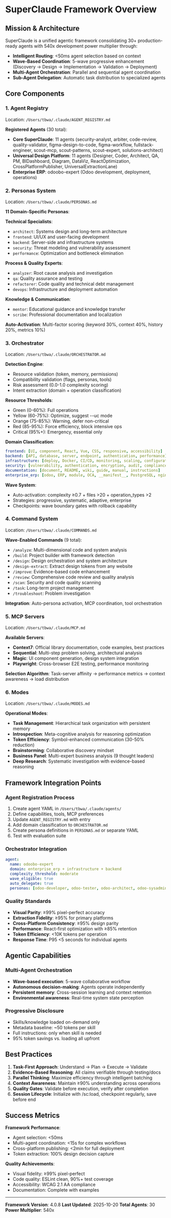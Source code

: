 # SuperClaude Framework Overview

## Mission & Architecture

SuperClaude is a unified agentic framework consolidating 30+ production-ready agents with 540x development power multiplier through:

- **Intelligent Routing**: <50ms agent selection based on context
- **Wave-Based Coordination**: 5-wave progressive enhancement (Discovery → Design → Implementation → Validation → Deployment)
- **Multi-Agent Orchestration**: Parallel and sequential agent coordination
- **Sub-Agent Delegation**: Automatic task distribution to specialized agents

## Core Components

### 1. Agent Registry

Location: `/Users/tbwa/.claude/AGENT_REGISTRY.md`

**Registered Agents** (30 total):

- **Core SuperClaude**: 11 agents (security-analyst, arbiter, code-review, quality-validator, figma-design-to-code, figma-workflow, fullstack-engineer, scout-mcp, scout-patterns, scout-expert, solutions-architect)
- **Universal Design Platform**: 11 agents (Designer, Coder, Architect, QA, PM, BIDashboard, Diagram, DataViz, ReactOptimization, CrossPlatformPublisher, UniversalExtractionLane)
- **Enterprise ERP**: odoobo-expert (Odoo development, deployment, operations)

### 2. Personas System

Location: `/Users/tbwa/.claude/PERSONAS.md`

**11 Domain-Specific Personas**:

**Technical Specialists**:

- `architect`: Systems design and long-term architecture
- `frontend`: UI/UX and user-facing development
- `backend`: Server-side and infrastructure systems
- `security`: Threat modeling and vulnerability assessment
- `performance`: Optimization and bottleneck elimination

**Process & Quality Experts**:

- `analyzer`: Root cause analysis and investigation
- `qa`: Quality assurance and testing
- `refactorer`: Code quality and technical debt management
- `devops`: Infrastructure and deployment automation

**Knowledge & Communication**:

- `mentor`: Educational guidance and knowledge transfer
- `scribe`: Professional documentation and localization

**Auto-Activation**: Multi-factor scoring (keyword 30%, context 40%, history 20%, metrics 10%)

### 3. Orchestrator

Location: `/Users/tbwa/.claude/ORCHESTRATOR.md`

**Detection Engine**:

- Resource validation (token, memory, permissions)
- Compatibility validation (flags, personas, tools)
- Risk assessment (0.0-1.0 complexity scoring)
- Intent extraction (domain + operation classification)

**Resource Thresholds**:

- Green (0-60%): Full operations
- Yellow (60-75%): Optimize, suggest --uc mode
- Orange (75-85%): Warning, defer non-critical
- Red (85-95%): Force efficiency, block intensive ops
- Critical (95%+): Emergency, essential only

**Domain Classification**:

```yaml
frontend: [UI, component, React, Vue, CSS, responsive, accessibility]
backend: [API, database, server, endpoint, authentication, performance]
infrastructure: [deploy, Docker, CI/CD, monitoring, scaling, configuration]
security: [vulnerability, authentication, encryption, audit, compliance]
documentation: [document, README, wiki, guide, manual, instructions]
enterprise_erp: [odoo, ERP, module, OCA, __manifest__, PostgreSQL, nginx]
```

**Wave System**:

- Auto-activation: complexity ≥0.7 + files >20 + operation_types >2
- Strategies: progressive, systematic, adaptive, enterprise
- Checkpoints: wave boundary gates with rollback capability

### 4. Command System

Location: `/Users/tbwa/.claude/COMMANDS.md`

**Wave-Enabled Commands** (9 total):

- `/analyze`: Multi-dimensional code and system analysis
- `/build`: Project builder with framework detection
- `/design`: Design orchestration and system architecture
- `/design-extract`: Extract design tokens from any website
- `/improve`: Evidence-based code enhancement
- `/review`: Comprehensive code review and quality analysis
- `/scan`: Security and code quality scanning
- `/task`: Long-term project management
- `/troubleshoot`: Problem investigation

**Integration**: Auto-persona activation, MCP coordination, tool orchestration

### 5. MCP Servers

Location: `/Users/tbwa/.claude/MCP.md`

**Available Servers**:

- **Context7**: Official library documentation, code examples, best practices
- **Sequential**: Multi-step problem solving, architectural analysis
- **Magic**: UI component generation, design system integration
- **Playwright**: Cross-browser E2E testing, performance monitoring

**Selection Algorithm**: Task-server affinity → performance metrics → context awareness → load distribution

### 6. Modes

Location: `/Users/tbwa/.claude/MODES.md`

**Operational Modes**:

- **Task Management**: Hierarchical task organization with persistent memory
- **Introspection**: Meta-cognitive analysis for reasoning optimization
- **Token Efficiency**: Symbol-enhanced communication (30-50% reduction)
- **Brainstorming**: Collaborative discovery mindset
- **Business Panel**: Multi-expert business analysis (9 thought leaders)
- **Deep Research**: Systematic investigation with evidence-based reasoning

## Framework Integration Points

### Agent Registration Process

1. Create agent YAML in `/Users/tbwa/.claude/agents/`
2. Define capabilities, tools, MCP preferences
3. Update `AGENT_REGISTRY.md` with entry
4. Add domain classification to `ORCHESTRATOR.md`
5. Create persona definitions in `PERSONAS.md` or separate YAML
6. Test with evaluation suite

### Orchestrator Integration

```yaml
agent:
  name: odoobo-expert
  domain: enterprise_erp + infrastructure + backend
  complexity_threshold: moderate
  wave_eligible: true
  auto_delegate: true
  personas: [odoo-developer, odoo-tester, odoo-architect, odoo-sysadmin, odoo-devops]
```

### Quality Standards

- **Visual Parity**: ≥99% pixel-perfect accuracy
- **Extraction Fidelity**: ≥95% for primary platforms
- **Cross-Platform Consistency**: ≥95% design parity
- **Performance**: React-first optimization with ≥85% retention
- **Token Efficiency**: <10K tokens per operation
- **Response Time**: P95 <5 seconds for individual agents

## Agentic Capabilities

### Multi-Agent Orchestration

- **Wave-based execution**: 5-wave collaborative workflow
- **Autonomous decision-making**: Agents operate independently
- **Persistent memory**: Cross-session learning and context retention
- **Environmental awareness**: Real-time system state perception

### Progressive Disclosure

- Skills/knowledge loaded on-demand only
- Metadata baseline: ~50 tokens per skill
- Full instructions: only when skill is needed
- 95% token savings vs. loading all upfront

## Best Practices

1. **Task-First Approach**: Understand → Plan → Execute → Validate
2. **Evidence-Based Reasoning**: All claims verifiable through testing/docs
3. **Parallel Thinking**: Maximize efficiency through intelligent batching
4. **Context Awareness**: Maintain ≥90% understanding across operations
5. **Quality Gates**: Validate before execution, verify after completion
6. **Session Lifecycle**: Initialize with /sc:load, checkpoint regularly, save before end

## Success Metrics

**Framework Performance**:

- Agent selection: <50ms
- Multi-agent coordination: <15s for complex workflows
- Cross-platform publishing: <2min for full deployment
- Token extraction: 100% design decision capture

**Quality Achievements**:

- Visual fidelity: ≥99% pixel-perfect
- Code quality: ESLint clean, 90%+ test coverage
- Accessibility: WCAG 2.1 AA compliance
- Documentation: Complete with examples

---

**Framework Version**: 4.0.8
**Last Updated**: 2025-10-20
**Total Agents**: 30
**Power Multiplier**: 540x
